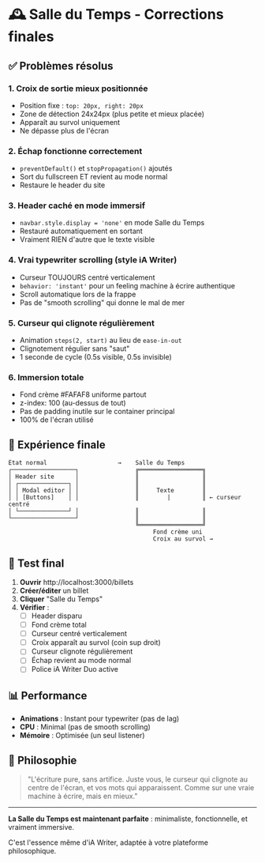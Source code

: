# 🕰️ Salle du Temps - Corrections finales

## ✅ Problèmes résolus

### 1. **Croix de sortie mieux positionnée**

- Position fixe : `top: 20px, right: 20px`
- Zone de détection 24x24px (plus petite et mieux placée)
- Apparaît au survol uniquement
- Ne dépasse plus de l'écran

### 2. **Échap fonctionne correctement**

- `preventDefault()` et `stopPropagation()` ajoutés
- Sort du fullscreen ET revient au mode normal
- Restaure le header du site

### 3. **Header caché en mode immersif**

- `navbar.style.display = 'none'` en mode Salle du Temps
- Restauré automatiquement en sortant
- Vraiment RIEN d'autre que le texte visible

### 4. **Vrai typewriter scrolling (style iA Writer)**

- Curseur TOUJOURS centré verticalement
- `behavior: 'instant'` pour un feeling machine à écrire authentique
- Scroll automatique lors de la frappe
- Pas de "smooth scrolling" qui donne le mal de mer

### 5. **Curseur qui clignote régulièrement**

- Animation `steps(2, start)` au lieu de `ease-in-out`
- Clignotement régulier sans "saut"
- 1 seconde de cycle (0.5s visible, 0.5s invisible)

### 6. **Immersion totale**

- Fond crème #FAFAF8 uniforme partout
- z-index: 100 (au-dessus de tout)
- Pas de padding inutile sur le container principal
- 100% de l'écran utilisé

## 🎯 Expérience finale

```
État normal                    →    Salle du Temps
┌──────────────────┐                ╔══════════════════╗
│ Header site      │                ║                  ║
│ ┌──────────────┐ │                ║                  ║
│ │ Modal editor │ │                ║     Texte        ║
│ │ [Buttons]    │ │                ║        |         ║ ← curseur centré
│ └──────────────┘ │                ║                  ║
└──────────────────┘                ║                  ║
                                    ╚══════════════════╝
                                         Fond crème uni
                                         Croix au survol →
```

## 🧪 Test final

1. **Ouvrir** http://localhost:3000/billets
2. **Créer/éditer** un billet
3. **Cliquer** "Salle du Temps"
4. **Vérifier** :
   - [ ] Header disparu
   - [ ] Fond crème total
   - [ ] Curseur centré verticalement
   - [ ] Croix apparaît au survol (coin sup droit)
   - [ ] Curseur clignote régulièrement
   - [ ] Échap revient au mode normal
   - [ ] Police iA Writer Duo active

## 📊 Performance

- **Animations** : Instant pour typewriter (pas de lag)
- **CPU** : Minimal (pas de smooth scrolling)
- **Mémoire** : Optimisée (un seul listener)

## 🎨 Philosophie

> "L'écriture pure, sans artifice. Juste vous, le curseur qui clignote au centre de l'écran, et vos mots qui apparaissent. Comme sur une vraie machine à écrire, mais en mieux."

---

**La Salle du Temps est maintenant parfaite** : minimaliste, fonctionnelle, et vraiment immersive.

C'est l'essence même d'iA Writer, adaptée à votre plateforme philosophique.
